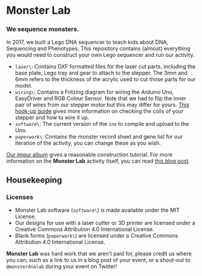# Monster Lab
### We sequence monsters.

In 2017, we built a Lego DNA sequencer to teach kids about DNA, Sequencing and Phenotypes. This repository contains (almost) everything you would need to construct your own Lego sequencer and run our activity.

* `laser\`: Contains DXF formatted files for the laser cut parts, including the base plate, Lego tray and gear to attach to the stepper. The 3mm and 6mm refers to the thickness of the acrylic used to cut those parts for our model.
* `wiring\`: Contains a Fritzing diagram for wiring the Arduino Uno, EasyDriver and RGB Colour Sensor. Note that we had to flip the inner pair of wires from our stepper motor but this may differ for yours. [This hook-up guide](https://learn.sparkfun.com/tutorials/easy-driver-hook-up-guide) gives more information on checking the coils of your stepper and how to wire it up.
* `software\`: The current version of the `ino` to compile and upload to the Uno.
* `paperwork\`: Contains the monster record sheet and gene list for our iteration of the activity, you can change these as you wish.

[Our imgur album](http://imgur.com/gallery/4O8r4) gives a reasonable construction tutorial. For more information on the **Monster Lab** activity itself, you can read [this blog post](https://samnicholls.net/2017/03/15/lego-sequencer/).

## Housekeeping
### Licenses

* Monster Lab software (`software\`) is made available under the MIT License.
* Our designs for use with a laser cutter or 3D printer are licensed under a Creative Commons Attribution 4.0 International License.
* Blank forms (`paperwork\`) are licensed under a Creative Commons Attribution 4.0 International License.

**Monster Lab** was hard work that we aren't paid for, please credit us where you can; such as a link to us in a blog post of your event, or a shout-out to `@monsterdnalab` during your event on Twitter!
